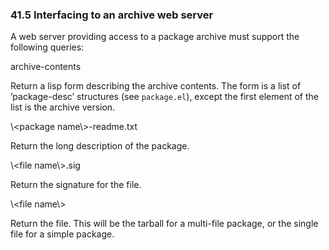

### 41.5 Interfacing to an archive web server

A web server providing access to a package archive must support the following queries:

archive-contents

Return a lisp form describing the archive contents. The form is a list of ’package-desc’ structures (see `package.el`), except the first element of the list is the archive version.

\\\<package name\\>-readme.txt

Return the long description of the package.

\\\<file name\\>.sig

Return the signature for the file.

\\\<file name\\>

Return the file. This will be the tarball for a multi-file package, or the single file for a simple package.
